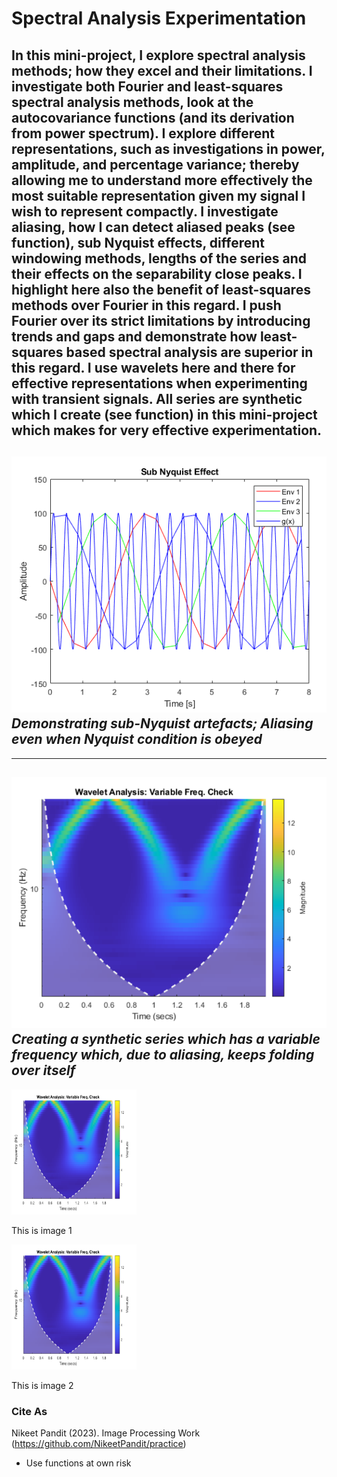 # Spectral Analysis Experimentation
In this mini-project, I explore spectral analysis methods; how they excel and their limitations. I investigate both Fourier and least-squares spectral analysis methods, look at the autocovariance functions (and its derivation from power spectrum). I explore different representations, such as investigations in power, amplitude, and percentage variance; thereby allowing me to understand more effectively the most suitable representation given my signal I wish to represent compactly. 
I investigate aliasing, how I can detect aliased peaks (see function),  sub Nyquist effects, different windowing methods, lengths of the series and their effects on the separability close peaks. I highlight here also the benefit of least-squares methods over Fourier in this regard. 
I push Fourier over its strict limitations by introducing trends and gaps and demonstrate how least-squares based spectral analysis are superior in this regard. I use wavelets here and there for effective representations when experimenting with transient signals. 
All series are synthetic which I create (see function) in this mini-project which makes for very effective experimentation. 
--------------------------------------------
![This is an image](https://github.com/NikeetPandit/practice/blob/main/Spectral%20Analysis%20Work/functions/IM/read_me_IM.PNG)
*Demonstrating sub-Nyquist artefacts; Aliasing even when Nyquist condition is obeyed*
--------------------------------------------
--------------------------------------------
![This is an image](https://github.com/NikeetPandit/practice/blob/main/Spectral%20Analysis%20Work/functions/IM/read_me_IM2.PNG)
*Creating a synthetic series which has a variable frequency which, due to aliasing, keeps folding over itself*
--------------------------------------------



<div class="image123">
    <div class="imgContainer">
        <img src="https://github.com/NikeetPandit/practice/blob/main/Spectral%20Analysis%20Work/functions/IM/read_me_IM2.PNG" height="200" width="200"/>
        <p>This is image 1</p>
    </div>
    <div class="imgContainer">
        <img class="middle-img" src="https://github.com/NikeetPandit/practice/blob/main/Spectral%20Analysis%20Work/functions/IM/read_me_IM2.PNG" height="200" width="200"/>
        <p>This is image 2</p>
    </div>
</div>



### Cite As
Nikeet Pandit (2023). Image Processing Work (https://github.com/NikeetPandit/practice)
* Use functions at own risk
